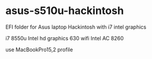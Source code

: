 # asus-s510u-hackintosh
EFI folder for Asus laptop Hackintosh with i7 intel graphics

i7 8550u
Intel hd graphics 630
wifi Intel AC 8260

use MacBookPro15,2 profile
